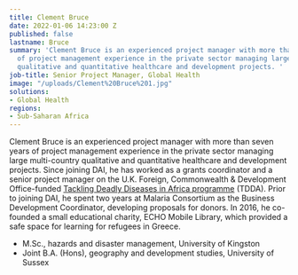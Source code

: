 ```yaml
---
title: Clement Bruce
date: 2022-01-06 14:23:00 Z
published: false
lastname: Bruce
summary: 'Clement Bruce is an experienced project manager with more than seven years
  of project management experience in the private sector managing large multi-country
  qualitative and quantitative healthcare and development projects. '
job-title: Senior Project Manager, Global Health
image: "/uploads/Clement%20Bruce%201.jpg"
solutions:
- Global Health
regions:
- Sub-Saharan Africa
---
```


Clement Bruce is an experienced project manager with more than seven years of project management experience in the private sector managing large multi-country qualitative and quantitative healthcare and development projects. Since joining DAI, he has worked as a grants coordinator and a senior project manager on the U.K. Foreign, Commonwealth & Development Office-funded [Tackling Deadly Diseases in Africa programme](https://www.dai.com/our-work/projects/africa-tackling-deadly-diseases-in-africa-program) (TDDA). Prior to joining DAI, he spent two years at Malaria Consortium as the Business Development Coordinator, developing proposals for donors. In 2016, he co-founded a small educational charity, ECHO Mobile Library, which provided a safe space for learning for refugees in Greece.
 
* M.Sc., hazards and disaster management, University of Kingston
* Joint B.A. (Hons), geography and development studies, University of Sussex